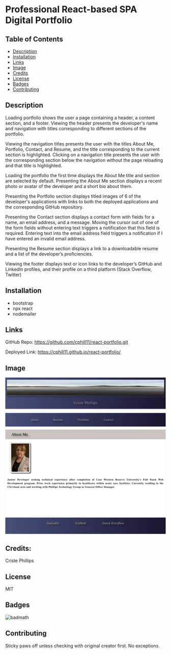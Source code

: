 # Professional React-based SPA Digital Portfolio

## Table of Contents
* [Description](#description)
* [Installation](#installation)
* [Links](#links)
* [Image](#image)
* [Credits](#credits)
* [License](#license)
* [Badges](#badges)
* [Contributing](#contributing)

## Description

Loading portfolio shows the user a page containing a header, a content section, and a footer.  Viewing the header presents the developer's name and navigation with titles corresponding to different sections of the portfolio.

Viewing the navigation titles presents the user with the titles About Me, Portfolio, Contact, and Resume, and the title corresponding to the current section is highlighted.  Clicking on a navigation title presents the user with the corresponding section below the navigation without the page reloading and that title is highlighted.

Loading the portfolio the first time displays the About Me title and section are selected by default. Presenting the About Me section displays a recent photo or avatar of the developer and a short bio about them.

Presenting the Portfolio section displays titled images of 6 of the developer's applications with links to both the deployed applications and the corresponding GitHub repository.

Presenting the Contact section displays a contact form with fields for a name, an email address, and a message. Moving the cursor out of one of the form fields without entering text triggers a notification that this field is required. Entering text into the email address field triggers a notification if I have entered an invalid email address.

Presenting the Resume section displays a link to a downloadable resume and a list of the developer’s proficiencies.  

Viewing the footer displays text or icon links to the developer’s GitHub and LinkedIn profiles, and their profile on a third platform (Stack Overflow, Twitter) 

## Installation
* bootstrap
* npx react
* nodemailer


## Links
GitHub Repo: https://github.com/cphill11/react-portfolio.git

Deployed Link: https://cphill11.github.io/react-portfolio/


## Image

![Screenshot](/src/assets/images/screenshot.png)

## Credits:

Criste Phillips 

## License
MIT

## Badges
![badmath](https://img.shields.io/github/languages/top/nielsenjared/badmath)

## Contributing
Sticky paws off unless checking with original creator first.  No exceptions.